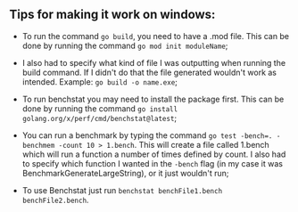 ## Tips for making it work on windows:

- To run the command `go build`, you need to have a .mod file. This can be done by running the command `go mod init moduleName`;
  
- I also had to specify what kind of file I was outputting when running the build command. If I didn't do that the file generated wouldn't work as intended. Example: `go build -o name.exe`;
  
- To run benchstat you may need to install the package first. This can be done by running the command `go install golang.org/x/perf/cmd/benchstat@latest`;
  
- You can run a benchmark by typing the command `go test -bench=. -benchmem -count 10 > 1.bench`. This will create a file called 1.bench which will run a function a number of times defined by count. I also had to specify
which function I wanted in the `-bench` flag (in my case it was BenchmarkGenerateLargeString), or it just wouldn't run;

- To use Benchstat just run `benchstat benchFile1.bench benchFile2.bench`.
